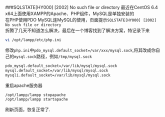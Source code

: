 ###SQLSTATE[HY000] [2002] No such file or directory
最近在CentOS 6.4 x64上面使用XAMPP的Apache、PHP组件，MySQL是单独安装的		
在PHP使用PDO MySQL连MySQL的使用，页面提示`SQLSTATE[HY000] [2002] No such file or directory` 		
折腾了几天不知道怎么解决，最后在一个博客找到了解决方案，特记录下来		
```bash
vi /opt/lampp/etc/php.ini
```
修改`php.ini`中`pdo_mysql.default_socket=/var/xxx/mysql.sock`,将其改成你自己的`mysql.sock`路径，例如`/tmp/mysql.sock`
```bash
pdo_mysql.default_socket=/var/lib/mysql/mysql.sock
mysql.default_socket=/var/lib/mysql/mysql.sock
mysqli.default_socket=/var/lib/mysql/mysql.sock
```
重启apache服务器
```bash
/opt/lampp/lampp stopapache
/opt/lampp/lampp startapache
```
刷新页面，恢复正常了.